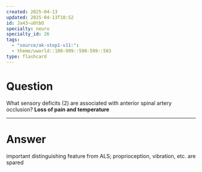 ```yaml
---
created: 2025-04-13
updated: 2025-04-13T10:52
id: Ja43~uOtbO
specialty: neuro
specialty_id: 26
tags:
  - "source/ak-step1-v11:": 
  - theme/uworld::100-999::500-599::503
type: flashcard
---
```


# Question
What sensory deficits (2) are associated with anterior spinal artery occlusion?    **Loss of pain and temperature**

---

# Answer
important distinguishing feature from ALS; proprioception, vibration, etc. are spared